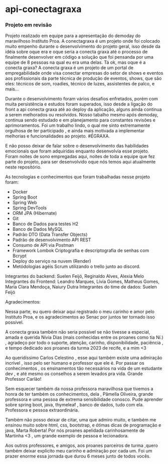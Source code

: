 # api-conectagraxa
### Projeto em revisão
Projeto realizado em equipe para a apresentação do demoday do maravilhoso Instituto Proa.
A conectagraxa é um projeto onde foi colocado muito empenho durante o desenvolvimento do projeto geral, isso desde da idéia sobre oque era e oque seria a conecta graxa até o processo de finalmente desenvolver em código a solução que foi pensanda por uma equipe de 8 pessoas na qual eu era uma delas.
Tá ok, mas oque é a conecta graxa?
A conecta graxa é um projeto de um portal de empregabilidade onde visa conectar empresas do setor de shows e eventos aos profissionais da parte técnica de produção de eventos, shows, que são eles: técnicos de som, roadies, técnico de luzes, assistentes de palco, e mais...

Durante o desenvolvimento foram vários desafios enfretados, porém com muita persistência e estudos foram superados, isso desde a ligação do front a api conecta graxa até ao deploy da aplicação,  alguns ainda continua a serem melhorados ou resolvidos. Nosso tabalho mesmo após demoday, continua sendo estudado e em planejamento para constantes revisões e aprimoramentos.
Foi um trabalho lindo, o qual me sinto extremamente orgulhosa de ter participado , e ainda mais motivada a implementar melhorias e funcionalidades ao projeto.
#ÉGRAXA.

E não posso deixar de falar sobre o desenvolvimento das habilidades emocionais que foram adquiridas enquanto desenvolvia esse projeto. Foram noites de sono empregadas aqui, noites de toda a equipe que fez parte do projeto, para ser desenvolvido oque nós temos aqui atualmente neste repositório. 

As tecnologias e conhecimentos que foram trabalhadas nesse projeto foram:


* Docker
* Spring Boot 
* Spring Web 
* Spring DevTools 
* ORM JPA (Hibernate)
* Git
* Banco de Dados para testes H2
* Banco de Dados MySQL
* Padrão DTO (Data Transfer Objects)
* Padrão de desenvolvimento API REST 
* Consumo de API via Postman
* Framework Lombok Criptografia e descriptografia de senhas com Bcrypt
* Deploy do serviço na nuvem (Render)
* Metódologias agéis Scrum utilizando o trello junto ao discord.


Integrantes do backend: Suelen Feijó,  Reginaldo Alves, Alexia Melo
Integrantes do Frontend: Leandro Marques, Lívia Gomes, Matheus Gomes, Maria Clara Mendoça, Naiury Dutra
Integrantes do time de dados: Suelen Feijó

Agradecimentos:

Nessa parte, eu quero deixar aqui registrado o meu carinho e amor pelo Instituto Proa, e os agradecimentos ao Senac por juntos ter tornado isso possível.

A conecta graxa também não seria possível se não tivesse a especial, amada e querida Nívia Dias (mais conhecidas entre os proanes como tia Ní.) , agradeço por todo o suporte, atenção, carinho, disponibilidade, paciência , e tempo dedicado aos proanes da turma 2023 de recife, e a mim <3 

Ao queridíssimo Carlos Celestino , esse aqui também existe uma admiração incrível , isso pelo ser humano e professor que ele é. Por passar os conhecimentos , os ensinamentos tão necessários na vida de um estudante dev , e até mesmo os conselhos a serem levados pra vida. Grande Professor Carlão! 

Sem esquecer também da nossa professora maravilhosa que tivemos a honra de ter também os conhecimentos, dela , Pâmella  Oliveira, grande professora e uma pessoa de extrema sensibilidade conosco. Pude aprender sobre spring boot, java, thymeleaf , banco de dados, tudo com ela. Professora e pessoa extraordinária. 

Também não posso deixar de citar, uma que admiro muito, e também me ensinou muito sobre html, css, bootstrap, e ótimas dicas de programação e java, Marta Roberta! Por nós proanes apelidada carinhosamente de Martinha <3 , um grande exemplo de pessoa e lecionadora.

Aos outros professores, e amigos, aos proanes parceiros de turma ,quero também deixar explícito meu carinho e admiração por cada um. Foi um prazer enorme essa jornada que durou 6 meses junto de todos vocês.

